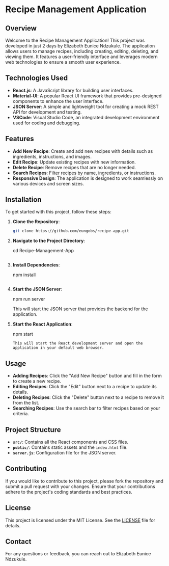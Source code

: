 # Recipe Management Application

## Overview

Welcome to the Recipe Management Application! This project was developed in just 2 days by Elizabeth Eunice Ndzukule. The application allows users to manage recipes, including creating, editing, deleting, and viewing them. It features a user-friendly interface and leverages modern web technologies to ensure a smooth user experience.

## Technologies Used

- **React.js**: A JavaScript library for building user interfaces.
- **Material-UI**: A popular React UI framework that provides pre-designed components to enhance the user interface.
- **JSON Server**: A simple and lightweight tool for creating a mock REST API for development and testing.
- **VSCode**: Visual Studio Code, an integrated development environment used for coding and debugging.

## Features

- **Add New Recipe**: Create and add new recipes with details such as ingredients, instructions, and images.
- **Edit Recipe**: Update existing recipes with new information.
- **Delete Recipe**: Remove recipes that are no longer needed.
- **Search Recipes**: Filter recipes by name, ingredients, or instructions.
- **Responsive Design**: The application is designed to work seamlessly on various devices and screen sizes.

## Installation

To get started with this project, follow these steps:

1. **Clone the Repository**:
    ```bash
    git clone https://github.com/eungobs/recipe-app.git
    ```

2. **Navigate to the Project Directory**:
   
    cd Recipe-Management-App
    ```

3. **Install Dependencies**:
   
    npm install
    ```

4. **Start the JSON Server**:
    
    npm run server
   
    This will start the JSON server that provides the backend for the application.

5. **Start the React Application**:
   
    npm start
    ```
    This will start the React development server and open the application in your default web browser.

## Usage

- **Adding Recipes**: Click the "Add New Recipe" button and fill in the form to create a new recipe.
- **Editing Recipes**: Click the "Edit" button next to a recipe to update its details.
- **Deleting Recipes**: Click the "Delete" button next to a recipe to remove it from the list.
- **Searching Recipes**: Use the search bar to filter recipes based on your criteria.

## Project Structure

- **`src/`**: Contains all the React components and CSS files.
- **`public/`**: Contains static assets and the `index.html` file.
- **`server.js`**: Configuration file for the JSON server.

## Contributing

If you would like to contribute to this project, please fork the repository and submit a pull request with your changes. Ensure that your contributions adhere to the project's coding standards and best practices.

## License

This project is licensed under the MIT License. See the [LICENSE](LICENSE) file for details.

## Contact

For any questions or feedback, you can reach out to Elizabeth Eunice Ndzukule.

